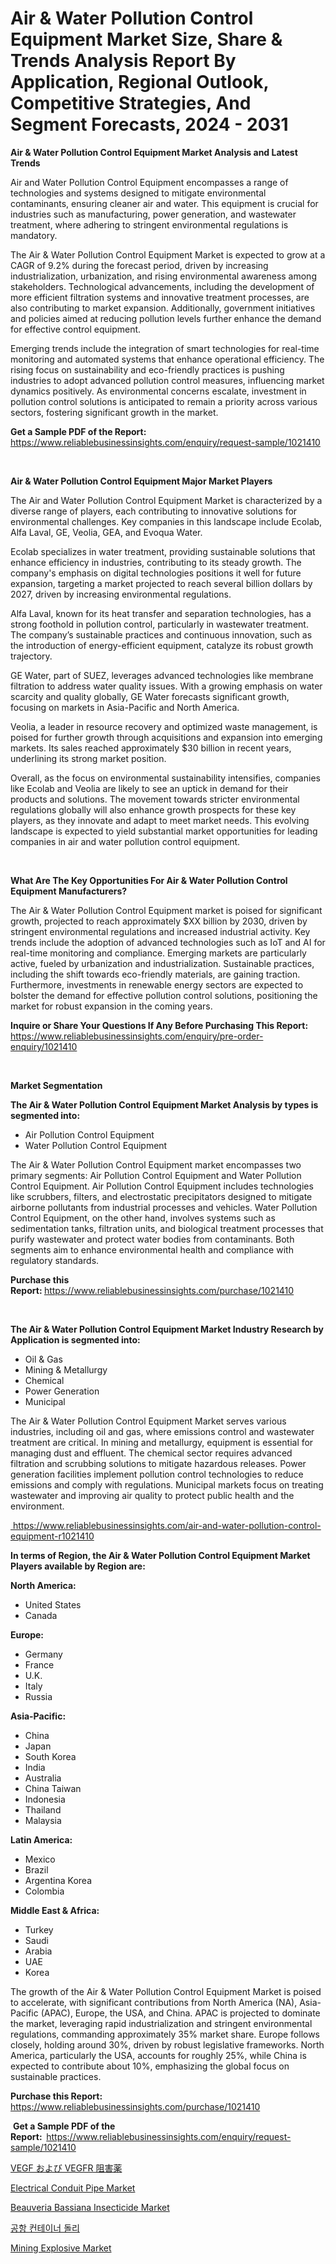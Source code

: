 <p><h1>Air & Water Pollution Control Equipment Market Size, Share & Trends Analysis Report By Application, Regional Outlook, Competitive Strategies, And Segment Forecasts, 2024 - 2031</h1></p><p><strong>Air & Water Pollution Control Equipment Market Analysis and Latest Trends</strong></p>
<p><p>Air and Water Pollution Control Equipment encompasses a range of technologies and systems designed to mitigate environmental contaminants, ensuring cleaner air and water. This equipment is crucial for industries such as manufacturing, power generation, and wastewater treatment, where adhering to stringent environmental regulations is mandatory. </p><p>The Air & Water Pollution Control Equipment Market is expected to grow at a CAGR of 9.2% during the forecast period, driven by increasing industrialization, urbanization, and rising environmental awareness among stakeholders. Technological advancements, including the development of more efficient filtration systems and innovative treatment processes, are also contributing to market expansion. Additionally, government initiatives and policies aimed at reducing pollution levels further enhance the demand for effective control equipment. </p><p>Emerging trends include the integration of smart technologies for real-time monitoring and automated systems that enhance operational efficiency. The rising focus on sustainability and eco-friendly practices is pushing industries to adopt advanced pollution control measures, influencing market dynamics positively. As environmental concerns escalate, investment in pollution control solutions is anticipated to remain a priority across various sectors, fostering significant growth in the market.</p></p>
<p><strong>Get a Sample PDF of the Report:&nbsp;</strong> <a href="https://www.reliablebusinessinsights.com/enquiry/request-sample/1021410">https://www.reliablebusinessinsights.com/enquiry/request-sample/1021410</a></p>
<p>&nbsp;</p>
<p><strong>Air & Water Pollution Control Equipment Major Market Players</strong></p>
<p><p>The Air and Water Pollution Control Equipment Market is characterized by a diverse range of players, each contributing to innovative solutions for environmental challenges. Key companies in this landscape include Ecolab, Alfa Laval, GE, Veolia, GEA, and Evoqua Water.</p><p>Ecolab specializes in water treatment, providing sustainable solutions that enhance efficiency in industries, contributing to its steady growth. The company's emphasis on digital technologies positions it well for future expansion, targeting a market projected to reach several billion dollars by 2027, driven by increasing environmental regulations.</p><p>Alfa Laval, known for its heat transfer and separation technologies, has a strong foothold in pollution control, particularly in wastewater treatment. The company’s sustainable practices and continuous innovation, such as the introduction of energy-efficient equipment, catalyze its robust growth trajectory. </p><p>GE Water, part of SUEZ, leverages advanced technologies like membrane filtration to address water quality issues. With a growing emphasis on water scarcity and quality globally, GE Water forecasts significant growth, focusing on markets in Asia-Pacific and North America.</p><p>Veolia, a leader in resource recovery and optimized waste management, is poised for further growth through acquisitions and expansion into emerging markets. Its sales reached approximately $30 billion in recent years, underlining its strong market position.</p><p>Overall, as the focus on environmental sustainability intensifies, companies like Ecolab and Veolia are likely to see an uptick in demand for their products and solutions. The movement towards stricter environmental regulations globally will also enhance growth prospects for these key players, as they innovate and adapt to meet market needs. This evolving landscape is expected to yield substantial market opportunities for leading companies in air and water pollution control equipment.</p></p>
<p>&nbsp;</p>
<p><strong>What Are The Key Opportunities For Air & Water Pollution Control Equipment Manufacturers?</strong></p>
<p><p>The Air & Water Pollution Control Equipment market is poised for significant growth, projected to reach approximately $XX billion by 2030, driven by stringent environmental regulations and increased industrial activity. Key trends include the adoption of advanced technologies such as IoT and AI for real-time monitoring and compliance. Emerging markets are particularly active, fueled by urbanization and industrialization. Sustainable practices, including the shift towards eco-friendly materials, are gaining traction. Furthermore, investments in renewable energy sectors are expected to bolster the demand for effective pollution control solutions, positioning the market for robust expansion in the coming years.</p></p>
<p><strong>Inquire or Share Your Questions If Any Before Purchasing This Report:</strong> <a href="https://www.reliablebusinessinsights.com/enquiry/pre-order-enquiry/1021410">https://www.reliablebusinessinsights.com/enquiry/pre-order-enquiry/1021410</a></p>
<p>&nbsp;</p>
<p><strong>Market Segmentation</strong></p>
<p><strong>The Air & Water Pollution Control Equipment Market Analysis by types is segmented into:</strong></p>
<p><ul><li>Air Pollution Control Equipment</li><li>Water Pollution Control Equipment</li></ul></p>
<p><p>The Air & Water Pollution Control Equipment market encompasses two primary segments: Air Pollution Control Equipment and Water Pollution Control Equipment. Air Pollution Control Equipment includes technologies like scrubbers, filters, and electrostatic precipitators designed to mitigate airborne pollutants from industrial processes and vehicles. Water Pollution Control Equipment, on the other hand, involves systems such as sedimentation tanks, filtration units, and biological treatment processes that purify wastewater and protect water bodies from contaminants. Both segments aim to enhance environmental health and compliance with regulatory standards.</p></p>
<p><strong>Purchase this Report:&nbsp;</strong><a href="https://www.reliablebusinessinsights.com/purchase/1021410">https://www.reliablebusinessinsights.com/purchase/1021410</a></p>
<p>&nbsp;</p>
<p><strong>The Air & Water Pollution Control Equipment Market Industry Research by Application is segmented into:</strong></p>
<p><ul><li>Oil & Gas</li><li>Mining & Metallurgy</li><li>Chemical</li><li>Power Generation</li><li>Municipal</li></ul></p>
<p><p>The Air & Water Pollution Control Equipment Market serves various industries, including oil and gas, where emissions control and wastewater treatment are critical. In mining and metallurgy, equipment is essential for managing dust and effluent. The chemical sector requires advanced filtration and scrubbing solutions to mitigate hazardous releases. Power generation facilities implement pollution control technologies to reduce emissions and comply with regulations. Municipal markets focus on treating wastewater and improving air quality to protect public health and the environment.</p></p>
<p><a href="https://www.reliablebusinessinsights.com/air-and-water-pollution-control-equipment-r1021410">&nbsp;https://www.reliablebusinessinsights.com/air-and-water-pollution-control-equipment-r1021410</a></p>
<p><strong>In terms of Region, the Air & Water Pollution Control Equipment Market Players available by Region are:</strong></p>
<p>
    <p> <strong> North America: </strong>
        <ul>
            <li>United States</li>
            <li>Canada</li>
        </ul>
        </p> 
    <p> <strong> Europe: </strong>
        <ul>
            <li>Germany</li>
            <li>France</li>
            <li>U.K.</li>
            <li>Italy</li>
            <li>Russia</li>
        </ul>
        </p> 
    <p> <strong> Asia-Pacific: </strong>
        <ul>
            <li>China</li>
            <li>Japan</li>
            <li>South Korea</li>
            <li>India</li>
            <li>Australia</li>
            <li>China Taiwan</li>
            <li>Indonesia</li>
            <li>Thailand</li>
            <li>Malaysia</li>
        </ul>
        </p> 
    <p> <strong> Latin America: </strong>
        <ul>
            <li>Mexico</li>
            <li>Brazil</li>
            <li>Argentina Korea</li>
            <li>Colombia</li>
        </ul>
        </p> 
    <p> <strong> Middle East & Africa: </strong>
        <ul>
            <li>Turkey</li>
            <li>Saudi</li>
            <li>Arabia</li>
            <li>UAE</li>
            <li>Korea</li>
        </ul>
    </p>
    </p>
<p><p>The growth of the Air & Water Pollution Control Equipment Market is poised to accelerate, with significant contributions from North America (NA), Asia-Pacific (APAC), Europe, the USA, and China. APAC is projected to dominate the market, leveraging rapid industrialization and stringent environmental regulations, commanding approximately 35% market share. Europe follows closely, holding around 30%, driven by robust legislative frameworks. North America, particularly the USA, accounts for roughly 25%, while China is expected to contribute about 10%, emphasizing the global focus on sustainable practices.</p></p>
<p><strong>Purchase this Report: </strong><a href="https://www.reliablebusinessinsights.com/purchase/1021410">https://www.reliablebusinessinsights.com/purchase/1021410</a></p>
<p>&nbsp;<strong>Get a Sample PDF of the Report:&nbsp;&nbsp;</strong><a href="https://www.reliablebusinessinsights.com/enquiry/request-sample/1021410">https://www.reliablebusinessinsights.com/enquiry/request-sample/1021410</a></p>
<p><strong></strong></p>
<p><p><a href="https://medium.com/@natkinneij6j/vegf-vegfr-inhibitor-drugs-market-%E3%81%AF-%E3%82%B3%E3%82%B9%E3%83%88%E7%AE%A1%E7%90%86%E3%81%A8%E5%8A%B9%E7%8E%87%E5%90%91%E4%B8%8A%E3%82%92%E5%84%AA%E5%85%88%E3%81%97%E3%81%BE%E3%81%99-%E3%81%95%E3%82%89%E3%81%AB-%E5%A0%B1%E5%91%8A%E6%9B%B8%E3%81%AF%E5%B8%82%E5%A0%B4%E3%81%AE%E9%9C%80%E8%A6%81%E9%9D%A2%E3%81%A8%E4%BE%9B%E7%B5%A6%E9%9D%A2%E3%81%AE%E4%B8%A1%E6%96%B9%E3%82%92%E3%82%AB%E3%83%90%E3%83%BC%E3%81%97%E3%81%A6%E3%81%84%E3%81%BE%E3%81%99-vegf-vegfr-38108d67b754">VEGF および VEGFR 阻害薬</a></p><p><a href="https://issuu.com/reportprime-2/docs/electrical-conduit-pipe-market-size_5baa6bd73042bc">Electrical Conduit Pipe Market</a></p><p><a href="https://www.linkedin.com/pulse/navigating-beauveria-bassiana-insecticide-market-expert-analysis-sdp7f?trackingId=aSTrZpBaRP6PwgoNBEt%2BQQ%3D%3D">Beauveria Bassiana Insecticide Market</a></p><p><a href="https://medium.com/@brettweberrt8767765/airport-container-dollies-market-%EC%9D%98-%EA%B8%80%EB%A1%9C%EB%B2%8C-%EC%8B%9C%EC%9E%A5-%EA%B0%9C%EC%9A%94%EB%8A%94-%EC%A0%84-%EC%84%B8%EA%B3%84-%EB%B0%8F-%EC%A3%BC%EC%9A%94-%EC%8B%9C%EC%9E%A5%EC%9D%98-%EC%82%B0%EC%97%85%EC%97%90-%EC%98%81%ED%96%A5%EC%9D%84-%EB%AF%B8%EC%B9%98%EB%8A%94-%EC%A3%BC%EC%9A%94-%ED%8A%B8%EB%A0%8C%EB%93%9C%EC%97%90-%EB%8C%80%ED%95%9C-%EB%8F%85%ED%8A%B9%ED%95%9C-%EA%B4%80%EC%A0%90%EC%9D%84-%EC%A0%9C%EA%B3%B5%ED%95%A9%EB%8B%88%EB%8B%A4-c4601f875fb6">공항 컨테이너 돌리</a></p><p><a href="https://github.com/AlisaRowe24/Market-Research-Report-List-1/blob/main/mining-explosive-market.md">Mining Explosive Market</a></p></p>